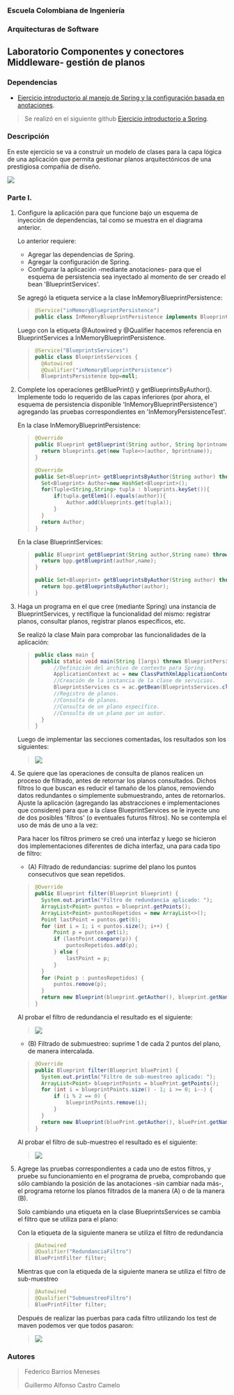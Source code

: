 ### Escuela Colombiana de Ingeniería

### Arquitecturas de Software
## Laboratorio Componentes y conectores  Middleware- gestión de planos
### Dependencias
* [Ejercicio introductorio al manejo de Spring y la configuración basada en anotaciones](https://github.com/ARSW-ECI-beta/DIP_DI-SPRING_JAVA-GRAMMAR_CHECKER).

> Se realizó en el siguiente github [Ejercicio introductorio a Spring](https://github.com/memo1019/Lab04-ARSW_Ejercicio_Introductorio).

### Descripción
En este ejercicio se va a construír un modelo de clases para la capa lógica de una aplicación que permita gestionar planos arquitectónicos de una prestigiosa compañia de diseño. 

![](img/ClassDiagram1.png)

### Parte I.

1. Configure la aplicación para que funcione bajo un esquema de inyección de dependencias, tal como se muestra en el diagrama anterior.


	Lo anterior requiere:

	* Agregar las dependencias de Spring.
	* Agregar la configuración de Spring.
	* Configurar la aplicación -mediante anotaciones- para que el esquema de persistencia sea inyectado al momento de ser creado el bean 'BlueprintServices'.
	
	Se agregó la etiqueta service a la clase InMemoryBlueprintPersistence:
	> ```java
	> @Service("inMemoryBlueprintPersistence")
	> public class InMemoryBlueprintPersistence implements BlueprintsPersistence{
	> ```
	Luego con la etiqueta @Autowired y @Qualifier hacemos referencia en BlueprintServices a InMemoryBlueprintPersistence.
	> ```java
	> @Service("BlueprintsServices")
	> public class BlueprintsServices {
	> 	@Autowired
	> 	@Qualifier("inMemoryBlueprintPersistence")
	> 	BlueprintsPersistence bpp=null;
	> ```


2. Complete los operaciones getBluePrint() y getBlueprintsByAuthor(). Implemente todo lo requerido de las capas inferiores (por ahora, el esquema de persistencia disponible 'InMemoryBlueprintPersistence') agregando las pruebas correspondientes en 'InMemoryPersistenceTest'.

	En la clase InMemoryBlueprintPersistence:
	> ```java
	> @Override
	> public Blueprint getBlueprint(String author, String bprintname) throws BlueprintNotFoundException {
	> 	return blueprints.get(new Tuple<>(author, bprintname));
	> }
	> 
	> @Override
	> public Set<Blueprint> getBlueprintsByAuthor(String author) throws BlueprintNotFoundException {
	> 	Set<Blueprint> Author=new HashSet<Blueprint>();
	> 	for(Tuple<String,String> tupla : blueprints.keySet()){
	> 		if(tupla.getElem1().equals(author)){
	> 			Author.add(blueprints.get(tupla));
	> 		}
	> 	}
	> 	return Author;
	> }
	> ```
	
	En la clase BlueprintServices:
	> ```java
	> public Blueprint getBlueprint(String author,String name) throws BlueprintNotFoundException{
	> 	return bpp.getBlueprint(author,name);
	> }
	> 
	> public Set<Blueprint> getBlueprintsByAuthor(String author) throws BlueprintNotFoundException{
	> 	return bpp.getBlueprintsByAuthor(author);
	> }
	> ```

3. Haga un programa en el que cree (mediante Spring) una instancia de BlueprintServices, y rectifique la funcionalidad del mismo: registrar planos, consultar planos, registrar planos específicos, etc.

	Se realizó la clase Main para comprobar las funcionalidades de la aplicación:
	> ```java
	> public class main {
	> 	public static void main(String []args) throws BlueprintPersistenceException, BlueprintNotFoundException {
	> 		//Definición del archivo de contexto para Spring.
	> 		ApplicationContext ac = new ClassPathXmlApplicationContext("applicationContext.xml");
	> 		//Creación de la instancia de la clase de servicios.
	> 		BlueprintsServices cs = ac.getBean(BlueprintsServices.class);
	> 		//Registro de planos.
	> 		//Consulta de planos.
	> 		//Consulta de un plano específico.
	> 		//Consulta de un plano por un autor.
	> 	}
	> }
	> ```
	
	Luego de implementar las secciones comentadas, los resultados son los siguientes:
	
	> ![](img/ejecucionPunto3.png)

4. Se quiere que las operaciones de consulta de planos realicen un proceso de filtrado, antes de retornar los planos consultados. Dichos filtros lo que buscan es reducir el tamaño de los planos, removiendo datos redundantes o simplemente submuestrando, antes de retornarlos. Ajuste la aplicación (agregando las abstracciones e implementaciones que considere) para que a la clase BlueprintServices se le inyecte uno de dos posibles 'filtros' (o eventuales futuros filtros). No se contempla el uso de más de uno a la vez:
	
	Para hacer los filtros primero se creó una interfaz y luego se hicieron dos implementaciones diferentes de dicha interfaz, una para cada tipo de filtro:
	
	* (A) Filtrado de redundancias: suprime del plano los puntos consecutivos que sean repetidos.
	
	> ```java
	> @Override
	> public Blueprint filter(Blueprint blueprint) {
	> 	System.out.println("Filtro de redundancia aplicado: ");
	> 	ArrayList<Point> puntos = blueprint.getPoints();
	> 	ArrayList<Point> puntosRepetidos = new ArrayList<>();
	> 	Point lastPoint = puntos.get(0);
	> 	for (int i = 1; i < puntos.size(); i++) {
	> 		Point p = puntos.get(i);
	> 		if (lastPoint.compare(p)) {
	> 			puntosRepetidos.add(p);
	> 		} else {
	> 			lastPoint = p;
	> 		}
	> 	}
	> 	for (Point p : puntosRepetidos) {
	> 		puntos.remove(p);
	> 	}
	> 	return new Blueprint(blueprint.getAuthor(), blueprint.getName(), puntos);
	> }
	> ```
	
	Al probar el filtro de redundancia el resultado es el siguiente:
	
	> ![](img/ejecucionPunto4redundancia.png)
	
	* (B) Filtrado de submuestreo: suprime 1 de cada 2 puntos del plano, de manera intercalada.
	
	> ```java
	> @Override
	> public Blueprint filter(Blueprint bluePrint) {
	> 	System.out.println("Filtro de sub-muestreo aplicado: ");
	> 	ArrayList<Point> blueprintPoints = bluePrint.getPoints();
	> 	for (int i = blueprintPoints.size() - 1; i >= 0; i--) {
	> 		if (i % 2 == 0) {
	> 			blueprintPoints.remove(i);
	> 		}
	> 	}
	> 	return new Blueprint(bluePrint.getAuthor(), bluePrint.getName(), blueprintPoints);
	> }
	> ```
	
	Al probar el filtro de sub-muestreo el resultado es el siguiente:
	
	> ![](img/ejecucionPunto4submuestreo.png)

5. Agrege las pruebas correspondientes a cada uno de estos filtros, y pruebe su funcionamiento en el programa de prueba, comprobando que sólo cambiando la posición de las anotaciones -sin cambiar nada más-, el programa retorne los planos filtrados de la manera (A) o de la manera (B). 

	Solo cambiando una etiqueta en la clase BlueprintsServices se cambia el filtro que se utiliza para el plano:
	
	Con la etiqueta de la siguiente manera se utiliza el filtro de redundancia

	> ```java
	> @Autowired
	> @Qualifier("RedundanciaFiltro")
	> BluePrintFilter filter;
	> ```
	> 

	Mientras que con la etiqueda de la siguiente manera se utiliza el filtro de sub-muestreo
	
	> ```java
	> @Autowired
	> @Qualifier("SubmuestreoFiltro")
	> BluePrintFilter filter;
	> ```
	> 
	
	Después de realizar las puerbas para cada filtro utilizando los test de maven podemos ver que todos pasaron:
	
	> ![](img/pruebasPunto5.png)


### Autores

> Federico Barrios Meneses
> 
> Guillermo Alfonso Castro Camelo
	
